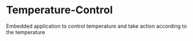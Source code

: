 # Temperature-Control
Embedded application to control temperature and take action according to the temperature
